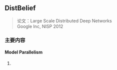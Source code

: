 ## DistBelief
> 论文：Large Scale Distributed Deep Networks  
> Google Inc, NISP 2012

### 主要内容

#### Model Parallelism
1. 